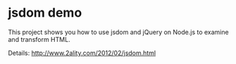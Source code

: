jsdom demo
==========

This project shows you how to use jsdom and jQuery on Node.js to examine and transform HTML.

Details: http://www.2ality.com/2012/02/jsdom.html
